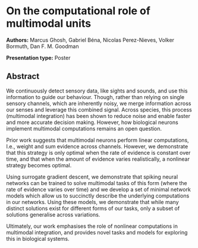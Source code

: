 
# On the computational role of multimodal units 

**Authors:** Marcus Ghosh, Gabriel Béna, Nicolas Perez-Nieves, Volker Bormuth, Dan F. M. Goodman  

**Presentation type:** Poster

## Abstract

We continuously detect sensory data, like sights and sounds, and use this information to guide our behaviour. Though, rather than relying on single sensory channels, which are inherently noisy, we merge information across our senses and leverage this combined signal. Across species, this process (multimodal integration) has been shown to reduce noise and enable faster and more accurate decision making. However, how biological neurons implement multimodal computations remains an open question.  

Prior work suggests that multimodal neurons perform linear computations, I.e., weight and sum evidence across channels. However, we demonstrate that this strategy is only optimal when the rate of evidence is constant over time, and that when the amount of evidence varies realistically, a nonlinear strategy becomes optimal.  

Using surrogate gradient descent, we demonstrate that spiking neural networks can be trained to solve multimodal tasks of this form (where the rate of evidence varies over time) and we develop a set of minimal network models which allow us to succinctly describe the underlying computations in our networks. Using these models, we demonstrate that while many distinct solutions exist for different forms of our tasks, only a subset of solutions generalise across variations.  

Ultimately, our work emphasises the role of nonlinear computations in multimodal integration, and provides novel tasks and models for exploring this in biological systems.  